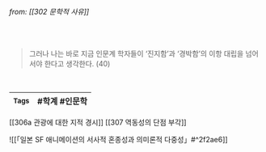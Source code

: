 
###### from: [[302 문학적 사유]]

<br/>

>그러나 나는 바로 지금 인문계 학자들이 ‘진지함’과 ‘경박함’의 이항 대립을 넘어서야 한다고 생각한다. (40)


<br/>

| <small> Tags </small> | #학계  #인문학 |
| --- | --- |

[[306a 관광에 대한 지적 경시]]
[[307 역동성의 단점 부각]]

![[「일본 SF 애니메이션의 서사적 혼종성과 의미론적 다중성」#^2f2ae6]]